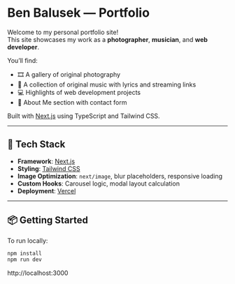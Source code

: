 # Ben Balusek — Portfolio

Welcome to my personal portfolio site!  
This site showcases my work as a **photographer**, **musician**, and **web developer**.

You’ll find:

- 🎞️ A gallery of original photography
- 🎵 A collection of original music with lyrics and streaming links
- 💻 Highlights of web development projects
- 🙋 About Me section with contact form

Built with [Next.js](https://nextjs.org) using TypeScript and Tailwind CSS.

---

## 🚀 Tech Stack

- **Framework**: [Next.js](https://nextjs.org)
- **Styling**: [Tailwind CSS](https://tailwindcss.com)
- **Image Optimization**: `next/image`, blur placeholders, responsive loading
- **Custom Hooks**: Carousel logic, modal layout calculation
- **Deployment**: [Vercel](https://vercel.com)

---

## 📦 Getting Started

To run locally:

```bash
npm install
npm run dev
```

http://localhost:3000
